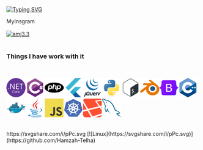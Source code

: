 [![Typing SVG](https://readme-typing-svg.herokuapp.com?font=Fira+Code&duration=2500&pause=500&color=4DF700&background=000000&vCenter=true&multiline=true&width=435&height=70&lines=%3Cname%3EMy+Name+is+Hamzah+Telha%3C%2Fname%3E;I'm+full-stack+programmer)](https://git.io/typing-svg)
<br />

MyInsgram

<a href="https://instagram.com/blackdeathhz" target="blank"><img align="center" src="https://raw.githubusercontent.com/rahuldkjain/github-profile-readme-generator/master/src/images/icons/Social/instagram.svg" alt="amj3.3" height="30" width="40" margin="10"/></a>
<br />
<br />

<h3>Things I have work with it</h3>
<br />


<img src="https://github.com/devicons/devicon/blob/master/icons/dotnetcore/dotnetcore-original.svg" width="50" height="50"><img src="https://github.com/devicons/devicon/blob/master/icons/csharp/csharp-original.svg" width="50" height="50"><img src="https://github.com/devicons/devicon/blob/master/icons/php/php-plain.svg" width="50" height="50"><img src="https://github.com/devicons/devicon/blob/master/icons/flutter/flutter-original.svg" width="50" height="50"><img src="https://github.com/devicons/devicon/blob/master/icons/jquery/jquery-original-wordmark.svg" width="50" height="50"><img src="https://github.com/devicons/devicon/blob/master/icons/python/python-original.svg" width="50" height="50"><img src="https://github.com/devicons/devicon/blob/master/icons/bash/bash-original.svg" width="50" height="50"><img src="https://github.com/devicons/devicon/blob/master/icons/blender/blender-original.svg" width="50" height="50"><img src="https://github.com/devicons/devicon/blob/master/icons/bootstrap/bootstrap-original.svg" width="50" height="50"><img src="https://github.com/devicons/devicon/blob/master/icons/cplusplus/cplusplus-original.svg" width="50" height="50"><img src="https://github.com/devicons/devicon/blob/master/icons/docker/docker-original.svg" width="50" height="50"><img src="https://github.com/devicons/devicon/blob/master/icons/java/java-original.svg" width="50" height="50"><img src="https://github.com/devicons/devicon/blob/master/icons/javascript/javascript-original.svg" width="50" height="50"><img src="https://github.com/devicons/devicon/blob/master/icons/kubernetes/kubernetes-plain.svg" width="50" height="50"><img src="https://github.com/devicons/devicon/blob/master/icons/laravel/laravel-plain.svg" width="50" height="50"><img src="https://github.com/devicons/devicon/blob/master/icons/mysql/mysql-original.svg" width="50" height="50">

<br />
https://svgshare.com/i/pPc.svg
[![Linux](https://svgshare.com/i/pPc.svg)](https://github.com/Hamzah-Telha)
